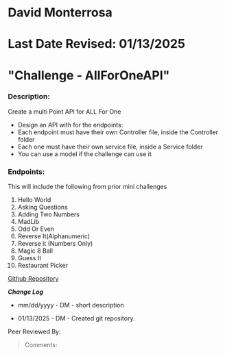 # David Monterrosa
# Last Date Revised: 01/13/2025
# "Challenge - AllForOneAPI"
### Description:
Create a multi Point API for ALL For One 
- Design an API with for the endpoints:
- Each endpoint must have their own Controller file, inside the Controller folder
- Each one must have their own service file, inside a Service folder
- You can use a model if the challenge can use it

### Endpoints:
This will include the following from prior mini challenges 
1. Hello World
2. Asking Questions
3. Adding Two Numbers
4. MadLib
5. Odd Or Even
6. Reverse It(Alphanumeric)
7. Reverse it (Numbers Only)
8. Magic 8 Ball
9. Guess It
10. Restaurant Picker


[Github Repository]()

***Change Log***
+ mm/dd/yyyy - DM - short description
- 01/13/2025 - DM - Created git repository.

Peer Reviewed By: 
> Comments: 
